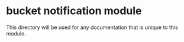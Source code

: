 # bucket notification module

This directory will be used for any documentation that is unique to this module.
